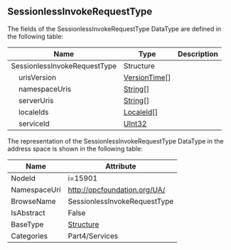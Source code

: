 <!-- datatype -->
## SessionlessInvokeRequestType
  
<!-- end of description -->
The fields of the SessionlessInvokeRequestType DataType are defined in the following table:  

|Name|Type|Description|
|---|---|---|
|SessionlessInvokeRequestType|Structure||
|&nbsp;&nbsp;&nbsp;&nbsp;urisVersion|[VersionTime](../../../Part4/DataTypes/VersionTime/readme.md)[]||
|&nbsp;&nbsp;&nbsp;&nbsp;namespaceUris|[String](../../../Part3/DataTypes/String/readme.md)[]||
|&nbsp;&nbsp;&nbsp;&nbsp;serverUris|[String](../../../Part3/DataTypes/String/readme.md)[]||
|&nbsp;&nbsp;&nbsp;&nbsp;localeIds|[LocaleId](../../../Part3/DataTypes/LocaleId/readme.md)[]||
|&nbsp;&nbsp;&nbsp;&nbsp;serviceId|[UInt32](../../../Part3/DataTypes/UInt32/readme.md)||

The representation of the SessionlessInvokeRequestType DataType in the address space is shown in the following table:  

|Name|Attribute|
|---|---|
|NodeId|i=15901|
|NamespaceUri|http://opcfoundation.org/UA/|
|BrowseName|SessionlessInvokeRequestType|
|IsAbstract|False|
|BaseType|[Structure](../../../Part3/DataTypes/Structure/readme.md)|
|Categories|Part4/Services|

